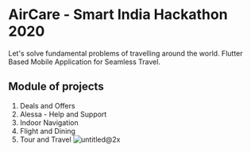 # AirCare - Smart India Hackathon 2020
Let's solve fundamental problems of travelling around the world.
Flutter Based Mobile Application for Seamless Travel.

## Module of projects
1. Deals and Offers
2. Alessa - Help and Support
3. Indoor Navigation
4. Flight and Dining
5. Tour and Travel
![untitled@2x](https://user-images.githubusercontent.com/57122515/130924589-19e64955-7d05-469a-b571-ba9912147f5a.png)


